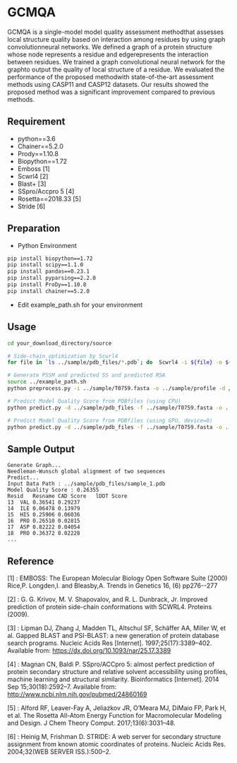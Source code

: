 # GCMQA

GCMQA is a single-model model quality assessment methodthat assesses local structure quality based on interaction among residues by using graph convolutionneural networks. 
We defined a graph of a protein structure whose node represents a residue and edgerepresents the interaction between residues. 
We trained a graph convolutional neural network for the graphto output the quality of local structure of a residue. 
We evaluated the performance of the proposed methodwith state-of-the-art assessment methods using CASP11 and CASP12 datasets. 
Our results showed the proposed method was a significant improvement compared to previous methods.

## Requirement
- python==3.6
- Chainer==5.2.0
- Prody==1.10.8
- Biopython==1.72
- Emboss [1]
- Scwrl4 [2]
- Blast+ [3]
- SSpro/Accpro 5 [4]
- Rosetta==2018.33 [5]
- Stride [6]
## Preparation

- Python Environment
```bash
pip install biopython==1.72
pip install scipy==1.1.0
pip install pandas==0.23.1
pip install pyparsing==2.2.0
pip install ProDy==1.10.8
pip install chainer==5.2.0
```
- Edit example_path.sh for your environment


## Usage
```bash
cd your_download_directory/source

# Side-chain optimization by Scwrl4
for file in `ls ../sample/pdb_files/*.pdb`; do  Scwrl4 -i ${file} -o ${file}; done

# Generate PSSM and predicted SS and predicted RSA
source ../example_path.sh
python preprocess.py -i ../sample/T0759.fasta -o ../sample/profile -d /your_directory/uniref90/uniref90 -n 4

# Predict Model Quality Score from PDBfiles (using CPU)
python predict.py -d ../sample/pdb_files -f ../sample/T0759.fasta -o ../sample/result -p ../sample/profile

# Predict Model Quality Score from PDBfiles (using GPU, device=0)
python predict.py -d ../sample/pdb_files -f ../sample/T0759.fasta -o ../sample/result -p ../sample/profile -g 0

```
## Sample Output
```text
Generate Graph...
Needleman-Wunsch global alignment of two sequences
Predict...
Input Data Path : ../sample/pdb_files/sample_1.pdb
Model Quality Score : 0.26355
Resid	Resname	CAD Score	lDDT Score
13	VAL	0.36541	0.29237
14	ILE	0.06478	0.13979
15	HIS	0.25906	0.06036
16	PRO	0.26510	0.02815
17	ASP	0.82222	0.04054
18	PRO	0.36372	0.02228
...
```




## Reference
[1] : EMBOSS: The European Molecular Biology Open Software Suite (2000) Rice,P. Longden,I. and Bleasby,A. Trends in Genetics 16, (6) pp276--277

[2] : G. G. Krivov, M. V. Shapovalov, and R. L. Dunbrack, Jr. Improved prediction of protein side-chain conformations with SCWRL4. Proteins (2009).

[3] : Lipman DJ, Zhang J, Madden TL, Altschul SF, Schäffer AA, Miller W, et al. Gapped BLAST and PSI-BLAST: a new generation of protein database search programs. Nucleic Acids Res [Internet]. 1997;25(17):3389–402. Available from: https://dx.doi.org/10.1093/nar/25.17.3389

[4] : Magnan CN, Baldi P. SSpro/ACCpro 5: almost perfect prediction of protein secondary structure and relative solvent accessibility using profiles, machine learning and structural similarity. Bioinformatics [Internet]. 2014 Sep 15;30(18):2592–7. Available from: http://www.ncbi.nlm.nih.gov/pubmed/24860169

[5] : Alford RF, Leaver-Fay A, Jeliazkov JR, O’Meara MJ, DiMaio FP, Park H, et al. The Rosetta All-Atom Energy Function for Macromolecular Modeling and Design. J Chem Theory Comput. 2017;13(6):3031–48. 

[6] : Heinig M, Frishman D. STRIDE: A web server for secondary structure assignment from known atomic coordinates of proteins. Nucleic Acids Res. 2004;32(WEB SERVER ISS.):500–2. 
